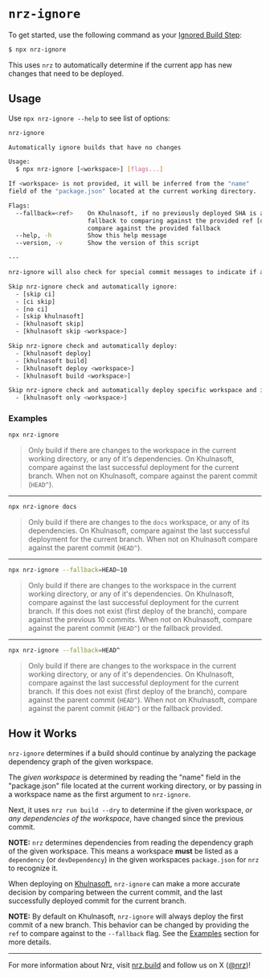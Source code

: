 # `nrz-ignore`

To get started, use the following command as your [Ignored Build Step](https://khulnasoft.com/docs/concepts/projects/overview#ignored-build-step):

```sh
$ npx nrz-ignore
```

This uses `nrz` to automatically determine if the current app has new changes that need to be deployed.

## Usage

Use `npx nrz-ignore --help` to see list of options:

```sh
nrz-ignore

Automatically ignore builds that have no changes

Usage:
  $ npx nrz-ignore [<workspace>] [flags...]

If <workspace> is not provided, it will be inferred from the "name"
field of the "package.json" located at the current working directory.

Flags:
  --fallback=<ref>    On Khulnasoft, if no previously deployed SHA is available to compare against,
                      fallback to comparing against the provided ref [default: None]. When not on Khulnasoft,
                      compare against the provided fallback
  --help, -h          Show this help message
  --version, -v       Show the version of this script

---

nrz-ignore will also check for special commit messages to indicate if a build should be skipped or not.

Skip nrz-ignore check and automatically ignore:
  - [skip ci]
  - [ci skip]
  - [no ci]
  - [skip khulnasoft]
  - [khulnasoft skip]
  - [khulnasoft skip <workspace>]

Skip nrz-ignore check and automatically deploy:
  - [khulnasoft deploy]
  - [khulnasoft build]
  - [khulnasoft deploy <workspace>]
  - [khulnasoft build <workspace>]

Skip nrz-ignore check and automatically deploy specific workspace and ignore others:
  - [khulnasoft only <workspace>]
```

### Examples

```sh
npx nrz-ignore
```

> Only build if there are changes to the workspace in the current working directory, or any of it's dependencies. On Khulnasoft, compare against the last successful deployment for the current branch. When not on Khulnasoft, compare against the parent commit (`HEAD^`).

---

```sh
npx nrz-ignore docs
```

> Only build if there are changes to the `docs` workspace, or any of its dependencies. On Khulnasoft, compare against the last successful deployment for the current branch. When not on Khulnasoft compare against the parent commit (`HEAD^`).

---

```sh
npx nrz-ignore --fallback=HEAD~10
```

> Only build if there are changes to the workspace in the current working directory, or any of it's dependencies. On Khulnasoft, compare against the last successful deployment for the current branch. If this does not exist (first deploy of the branch), compare against the previous 10 commits. When not on Khulnasoft, compare against the parent commit (`HEAD^`) or the fallback provided.

---

```sh
npx nrz-ignore --fallback=HEAD^
```

> Only build if there are changes to the workspace in the current working directory, or any of it's dependencies. On Khulnasoft, compare against the last successful deployment for the current branch. If this does not exist (first deploy of the branch), compare against the parent commit (`HEAD^`). When not on Khulnasoft, compare against the parent commit (`HEAD^`) or the fallback provided.

## How it Works

`nrz-ignore` determines if a build should continue by analyzing the package dependency graph of the given workspace.

The _given workspace_ is determined by reading the "name" field in the "package.json" file located at the current working directory, or by passing in a workspace name as the first argument to `nrz-ignore`.

Next, it uses `nrz run build --dry` to determine if the given workspace, _or any dependencies of the workspace_, have changed since the previous commit.

**NOTE:** `nrz` determines dependencies from reading the dependency graph of the given workspace. This means a workspace **must** be listed as a `dependency` (or `devDependency`) in the given workspaces `package.json` for `nrz` to recognize it.

When deploying on [Khulnasoft](https://khulnasoft.com), `nrz-ignore` can make a more accurate decision by comparing between the current commit, and the last successfully deployed commit for the current branch.

**NOTE:** By default on Khulnasoft, `nrz-ignore` will always deploy the first commit of a new branch. This behavior can be changed by providing the `ref` to compare against to the `--fallback` flag. See the [Examples](#Examples) section for more details.

---

For more information about Nrz, visit [nrz.build](https://nrz.build) and follow us on X ([@nrz](https://x.com/nrz))!
